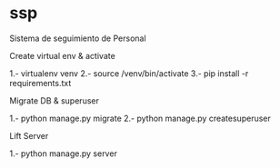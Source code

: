 # ssp
Sistema de seguimiento de Personal


Create virtual env & activate

1.- virtualenv venv
2.- source /venv/bin/activate
3.- pip install -r requirements.txt

Migrate DB & superuser

1.- python manage.py migrate
2.- python manage.py createsuperuser

Lift Server

1.- python manage.py server


